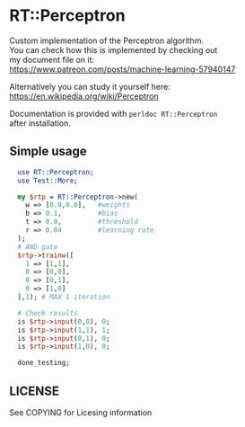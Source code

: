 # RT::Perceptron

Custom implementation of the Perceptron algorithm.  
You can check how this is implemented by checking out  
my document file on it:  
https://www.patreon.com/posts/machine-learning-57940147  
  
Alternatively you can study it yourself here:  
https://en.wikipedia.org/wiki/Perceptron  

Documentation is provided with `perldoc RT::Perceptron`  
after installation.

## Simple usage

```perl
  use RT::Perceptron;
  use Test::More;

  my $rtp = RT::Perceptron->new(
    w => [0.0,0.0],   #weights
    b => 0.1,         #bias
    t => 0.0,         #threshold
    r => 0.04         #learning rate
  );
  # AND gate
  $rtp->trainw([
    1 => [1,1],
    0 => [0,0],
    0 => [0,1],
    0 => [1,0]
  ],1); # MAX 1 iteration

  # Check results
  is $rtp->input(0,0), 0;
  is $rtp->input(1,1), 1;
  is $rtp->input(0,1), 0;
  is $rtp->input(1,0), 0;

  done_testing;
```

## LICENSE
See COPYING for Licesing information

